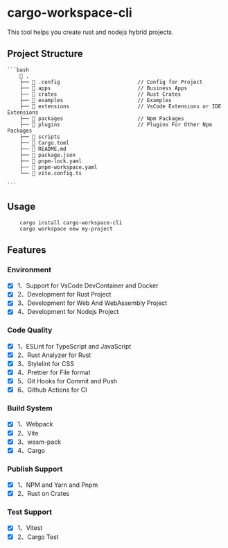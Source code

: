 # cargo-workspace-cli

This tool helps you create rust and nodejs hybrid projects.

## Project Structure

    ```bash
         .
        ├──  .config                         // Config for Project
        ├──  apps                            // Business Apps
        ├──  crates                          // Rust Crates
        ├──  examples                        // Examples
        ├──  extensions                      // VsCode Extensions or IDE Extensions
        ├──  packages                        // Npm Packages
        ├──  plugins                         // Plugins For Other Npm Packages
        ├──  scripts
        ├──  Cargo.toml
        ├──  README.md
        ├──  package.json
        ├──  pnpm-lock.yaml
        ├──  pnpm-workspace.yaml
        └──  vite.config.ts

    ```

## Usage

```
    cargo install cargo-workspace-cli
    cargo workspace new my-project
```

## Features

### Environment

- [x] 1、Support for VsCode DevContainer and Docker
- [x] 2、Development for Rust Project
- [x] 3、Development for Web And WebAssembly Project
- [x] 4、Development for Nodejs Project

### Code Quality

- [x] 1、ESLint for TypeScript and JavaScript
- [x] 2、Rust Analyzer for Rust
- [x] 3、Stylelint for CSS
- [x] 4、Prettier for File format
- [x] 5、Git Hooks for Commit and Push
- [x] 6、Github Actions for CI

### Build System

- [x] 1、Webpack
- [x] 2、Vite
- [x] 3、wasm-pack
- [x] 4、Cargo

### Publish Support

- [x] 1、NPM and Yarn and Pnpm
- [x] 2、Rust on Crates

### Test Support

- [x] 1、Vitest
- [x] 2、Cargo Test
